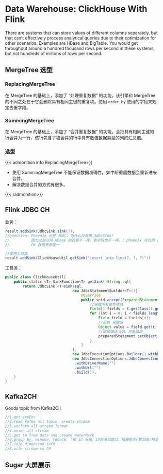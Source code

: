 # Data Warehouse: ClickHouse With Flink


There are systems that can store values of different columns separately, but that can’t effectively process analytical queries due to their optimization for other scenarios. Examples are HBase and BigTable. You would get throughput around a hundred thousand rows per second in these systems, but not hundreds of millions of rows per second.

<!--more-->

## MergeTree 选型

### ReplacingMergeTree

在 MergeTree 的基础上，添加了 “处理重复数据” 的功能，该引擎和 MergeTree 的不同之处在于它会删除具有相同主键的重复项。使用 `order by` 使用的字段来规定去重字段。

### SummingMergeTree

在 MergeTree 的基础上，添加了 “合并重复数据” 的功能，会把具有相同主键的行合并为一行，该行包含了被合并的行中具有数值数据类型的列的汇总值。

### 选型

{{< admonition info ReplacingMergeTree>}}

+ 使用 SummingMergeTree 不能保证数据准确性，如中断重启数据会重新进来合并。
+ 解决数据合并的方式有很多。

{{< /admonition>}}

## Flink JDBC  CH

业务：

```java
result.addSink(JdbcSink.sink());
//question: Phoenix 也是 JDBC，为什么没有用 JdbcSink?
//          因为之前访问 Hbase 的表都不一样，表字段也不一样。( phoenix 可以用 自定义的 MySQLSink 或 JDBC)
//          CH 数据来源唯一

//使用工具类
result.addSink(ClickHouseUtil.getSink("insert into line(?, ?, ?)"))
```

工具类：

```java
public class ClickHouseUtil{
    public static <T> SinkFunction<T> getSink()String sql{
        return JdbcSink.<T>sink(sql,
                               new JdbcStatementBuilder<T>(){
                                   @Override
                                   public void accept(PreparedStatement preparedStatement, T t) throws SQLException{
                                       //获取所有属性信息
                                       Field[] fields = t.getClass().getDeclaredFields();
                                       for (int i = 0; i < fields.length; i++){
                                           Field field = fields[i];
                                           //反射 获取值
                                           Object value = field.get(t);
                                           //给预编译 SQL 对象赋值
                                           preparedStatement.setObject(i + 1, value);
                                       }
                                   }
                               },
                               new JdbcExecutionOptions.Builder().withBatchSize(5).build(),
                               new JdbcConnectionOptions.JdbcConnectionOptionsBuilder()
                                .withDriverName("")
                                .withUrl("")
                                .build());
    }
}
```

## Kafka2CH

Goods topic from Kafka2CH

```java
//1.get exeEnv
//2.read kafka all topic, create stream
//3.uniform all stream format
//4.union all stream
//5.get tm from data and create WaterMark
//6.group by, window, reduce. (按 id 分组，10秒滚动窗口，增量聚合(累加值)和全量聚合(提取窗口信息))
//7.join dimension info
//8.wite stream to CH
```

## Sugar 大屏展示

